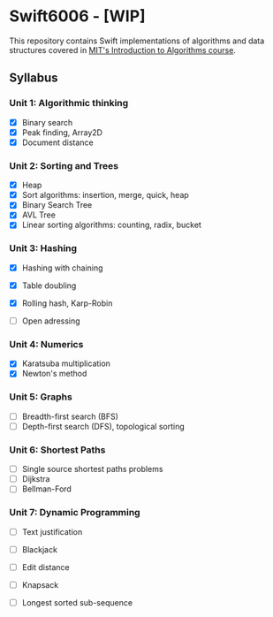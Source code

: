 # Swift6006 - [WIP]

This repository contains Swift implementations of algorithms and data structures covered in [MIT's Introduction to Algorithms
course](https://ocw.mit.edu/courses/electrical-engineering-and-computer-science/6-006-introduction-to-algorithms-fall-2011/). 

## Syllabus
### Unit 1: Algorithmic thinking
- [x] Binary search
- [x] Peak finding, Array2D
- [x] Document distance

### Unit 2: Sorting and Trees
- [x] Heap 
- [x] Sort algorithms: insertion, merge, quick, heap
- [x] Binary Search Tree
- [x] AVL Tree
- [x] Linear sorting algorithms: counting, radix, bucket

### Unit 3: Hashing
- [x] Hashing with chaining
- [x] Table doubling
- [x] Rolling hash, Karp-Robin
- [ ] Open adressing


### Unit 4: Numerics
- [x] Karatsuba multiplication
- [x] Newton's method

### Unit 5: Graphs
- [ ] Breadth-first search (BFS)
- [ ] Depth-first search (DFS), topological sorting

### Unit 6: Shortest Paths
- [ ] Single source shortest paths problems
- [ ] Dijkstra
- [ ] Bellman-Ford

### Unit 7: Dynamic Programming
- [ ] Text justification
- [ ] Blackjack
- [ ] Edit distance
- [ ] Knapsack
- [ ] Longest sorted sub-sequence





